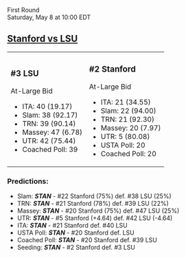 First Round  
Saturday, May 8 at 10:00 EDT
## [Stanford vs LSU](https://www.ncaa.com/game/5833379) 

<table><tr><td>  

### #3 LSU  

At-Large Bid  
- ITA: 40 (19.17)  
- Slam: 38 (92.17)  
- TRN: 39 (90.14)  
- Massey: 47 (6.78)  
- UTR: 42 (75.44)  
- Coached Poll: 39  

</td><td>  

### #2 Stanford  

At-Large Bid  
- ITA: 21 (34.55)  
- Slam: 22 (94.00)  
- TRN: 21 (92.30)  
- Massey: 20 (7.97)  
- UTR: 5 (80.08)  
- USTA Poll: 20  
- Coached Poll: 20  

</td></tr></table>  

 ### Predictions:  
- Slam: ***STAN*** - #22 Stanford (75%) def. #38 LSU (25%)  
- TRN: ***STAN*** - #21 Stanford (78%) def. #39 LSU (22%)  
- Massey: ***STAN*** - #20 Stanford (75%) def. #47 LSU (25%)  
- UTR: ***STAN*** - #5 Stanford (+4.64) def. #42 LSU (-4.64)  
- ITA: ***STAN*** - #21 Stanford def. #40 LSU  
- USTA Poll: ***STAN*** - #20 Stanford def. LSU  
- Coached Poll: ***STAN*** - #20 Stanford def. #39 LSU  
- Seeding: ***STAN*** - #2 Stanford def. #3 LSU  